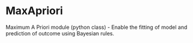 # MaxApriori
Maximum A Priori module (python class) - Enable the fitting of model and prediction of outcome using Bayesian rules.